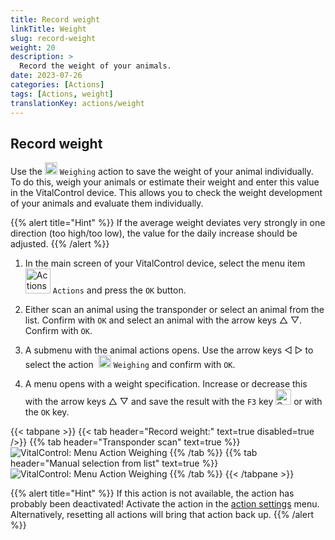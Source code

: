 ```yaml
---
title: Record weight
linkTitle: Weight
slug: record-weight
weight: 20
description: >
  Record the weight of your animals.
date: 2023-07-26
categories: [Actions]
tags: [Actions, weight]
translationKey: actions/weight
---
```


## Record weight
Use the <img src="/icons/actions/weight.svg" width="20" align="bottom" alt="Weihgin" /> `Weighing` action to save the weight of your animal individually. To do this, weigh your animals or estimate their weight and enter this value in the VitalControl device. This allows you to check the weight development of your animals and evaluate them individually.

{{% alert title="Hint" %}}
If the average weight deviates very strongly in one direction (too high/too low), the value for the daily increase should be adjusted.
{{% /alert %}}

1. In the main screen of your VitalControl device, select the menu item  &nbsp;<img src="/icons/actions.svg" width="40" align="bottom" alt="Actions" /> `Actions` and press the `OK` button.

2. Either scan an animal using the transponder or select an animal from the list. Confirm with `OK` and select an animal with the arrow keys △ ▽. Confirm with `OK`.

3. A submenu with the animal actions opens. Use the arrow keys ◁ ▷ to select the action &nbsp;<img src="/icons/actions/weight.svg" width="20" align="bottom" alt="Weighing" /> `Weighing` and confirm with `OK`.

4. A menu opens with a weight specification. Increase or decrease this with the arrow keys △ ▽ and save the result with the `F3` key <img src="/icons/footer/save.svg" width="25" align="bottom" alt="Save" /> or with the `OK` key.

{{< tabpane >}}
{{< tab header="Record weight:" text=true disabled=true />}}
{{% tab header="Transponder scan" text=true %}}
  ![VitalControl: Menu Action Weighing](../images/weighing-scan.png "Weighing")
{{% /tab %}}
{{% tab header="Manual selection from list" text=true %}}
  ![VitalControl: Menu Action Weighing](../images/weighing.png "Weighing")
{{% /tab %}}
{{< /tabpane >}}

{{% alert title="Hint" %}}
If this action is not available, the action has probably been deactivated! Activate the action in the [action settings](../settings/) menu. Alternatively, resetting all actions will bring that action back up.
{{% /alert %}}
